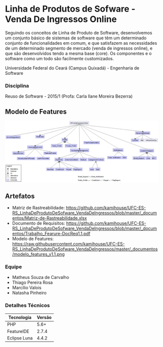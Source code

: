 # Linha de Produtos de Sofware - Venda De Ingressos Online
Seguindo os conceitos de Linha de Produto de Software, desenvolvemos um conjunto básico de sistemas de software que têm um determinado conjunto de funcionalidades em comum, e que satisfazem as necessidades de um determinado segmento de mercado (venda de ingressos online), e que são desenvolvidos tendo a mesma base (core).
Os componentes e o software como um todo são facilmente customizados.

Universidade Federal do Ceará (Campus Quixadá) - Engenharia de Software

### Disciplina
Reuso de Software - 2015/1
(Profa: Carla Ilane Moreira Bezerra)

## Modelo de Features
![alt tag](https://raw.githubusercontent.com/kamihouse/UFC-ES-RS_LinhaDeProdutoDeSofware_VendaDeIngressos/master/_documentos/modelo_features_v1.1.png)

## Artefatos
- Matriz de Rastreabilidade: https://github.com/kamihouse/UFC-ES-RS_LinhaDeProdutoDeSofware_VendaDeIngressos/blob/master/_documentos/Matriz-de-Rastreabilidade.xlsx
- Documento de Requisitos: https://github.com/kamihouse/UFC-ES-RS_LinhaDeProdutoDeSofware_VendaDeIngressos/blob/master/_documentos/Trabalho_Fearure-DocReq1.1.pdf
- Modelo de Features: https://raw.githubusercontent.com/kamihouse/UFC-ES-RS_LinhaDeProdutoDeSofware_VendaDeIngressos/master/_documentos/modelo_features_v1.1.png

### Equipe
- Matheus Souza de Carvalho
- Thiago Pereira Rosa
- Marcílio Valois
- Natasha Pinheiro

### Detalhes Técnicos

|Tecnologia     |Versão |
|---------------|-------|
|PHP            |5.6+   |
|FeatureIDE     |2.7.4  |
|Eclipse Luna   |4.4.2  |